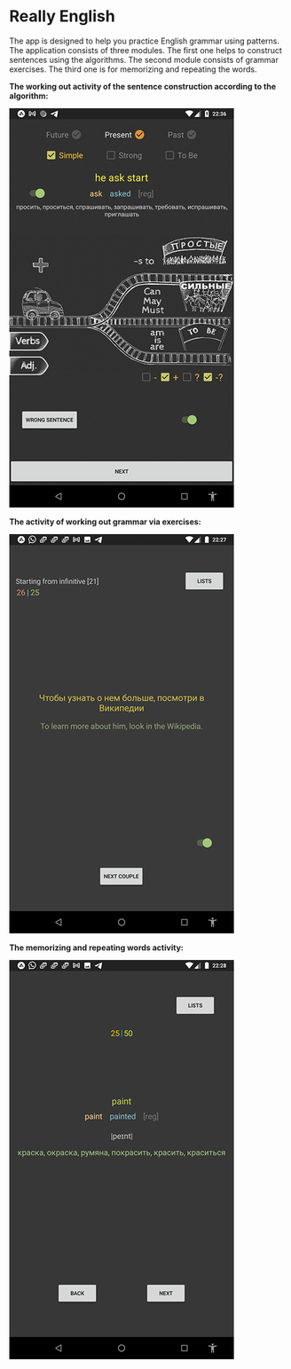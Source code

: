 # Really English
The app is designed to help you practice English grammar using patterns.
The application consists of three modules. The first one helps to construct sentences using the algorithms.
The second module consists of grammar exercises. The third one is for memorizing and repeating the words.

**The working out activity of the sentence construction according to the algorithm:**

![1](https://github.com/NikolayKuts/ReallyEnglish/blob/main/screenshots/algorithm.png?raw=true)

**The activity of working out grammar via exercises:**

![2](https://github.com/NikolayKuts/ReallyEnglish/blob/main/screenshots/exercises.png?raw=true)

**The memorizing and repeating words activity:**

![3](https://github.com/NikolayKuts/ReallyEnglish/blob/main/screenshots/repetion_zonepng.png?raw=true)
